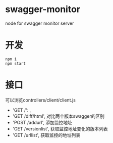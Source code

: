 # swagger-monitor
node for swagger monitor  server

# 开发
```
npm i 
npm start
```

# 接口
可以浏览controllers/client/client.js
-  'GET /': ,
-  'GET /diff/html', 对比两个版本swagger的区别
-  'POST /addurl', 添加监控地址
-  'GET /versionlist', 获取监控地址变化的版本列表
-  'GET /urllist', 获取监控的地址列表
